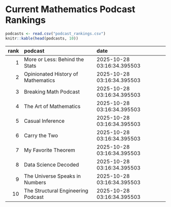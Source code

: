 # Current Mathematics Podcast Rankings


``` r
podcasts <- read.csv("podcast_rankings.csv")
knitr::kable(head(podcasts, 10))
```

| rank | podcast                            | date                       |
|-----:|:-----------------------------------|:---------------------------|
|    1 | More or Less: Behind the Stats     | 2025-10-28 03:16:34.395503 |
|    2 | Opinionated History of Mathematics | 2025-10-28 03:16:34.395503 |
|    3 | Breaking Math Podcast              | 2025-10-28 03:16:34.395503 |
|    4 | The Art of Mathematics             | 2025-10-28 03:16:34.395503 |
|    5 | Casual Inference                   | 2025-10-28 03:16:34.395503 |
|    6 | Carry the Two                      | 2025-10-28 03:16:34.395503 |
|    7 | My Favorite Theorem                | 2025-10-28 03:16:34.395503 |
|    8 | Data Science Decoded               | 2025-10-28 03:16:34.395503 |
|    9 | The Universe Speaks in Numbers     | 2025-10-28 03:16:34.395503 |
|   10 | The Structural Engineering Podcast | 2025-10-28 03:16:34.395503 |
